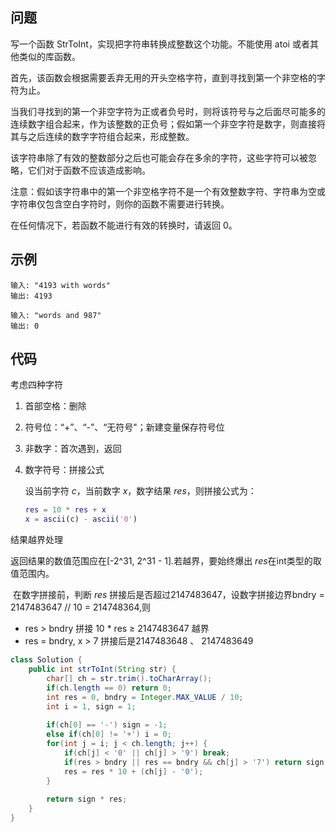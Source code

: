 ## 问题

写一个函数 StrToInt，实现把字符串转换成整数这个功能。不能使用 atoi 或者其他类似的库函数。

 

首先，该函数会根据需要丢弃无用的开头空格字符，直到寻找到第一个非空格的字符为止。

当我们寻找到的第一个非空字符为正或者负号时，则将该符号与之后面尽可能多的连续数字组合起来，作为该整数的正负号；假如第一个非空字符是数字，则直接将其与之后连续的数字字符组合起来，形成整数。

该字符串除了有效的整数部分之后也可能会存在多余的字符，这些字符可以被忽略，它们对于函数不应该造成影响。

注意：假如该字符串中的第一个非空格字符不是一个有效整数字符、字符串为空或字符串仅包含空白字符时，则你的函数不需要进行转换。

在任何情况下，若函数不能进行有效的转换时，请返回 0。



## 示例

```
输入: "4193 with words"
输出: 4193

输入: "words and 987"
输出: 0
```





## 代码

考虑四种字符

1. 首部空格：删除

2. 符号位：“+”、“-”、“无符号"；新建变量保存符号位

3. 非数字：首次遇到，返回

4. 数字符号：拼接公式

   设当前字符 <i>c</i>，当前数字 <i>x</i>，数字结果 <i>res</i>，则拼接公式为：

   ```matlab
   res = 10 * res + x
   x = ascii(c) - ascii('0')
   ```

结果越界处理

返回结果的数值范围应在[-2^31, 2^31 - 1].若越界，要始终爆出 <i>res</i>在int类型的取值范围内。

​	在数字拼接前，判断 <i>res</i> 拼接后是否超过2147483647，设数字拼接边界bndry = 2147483647 // 10 = 214748364,则

+ res > bndry              拼接 10 * res ≥ 2147483647 越界
+ res = bndry, x > 7    拼接后是2147483648 、 2147483649



```java
class Solution {
    public int strToInt(String str) {
        char[] ch = str.trim().toCharArray();
        if(ch.length == 0) return 0;
        int res = 0, bndry = Integer.MAX_VALUE / 10;
        int i = 1, sign = 1;
        
        if(ch[0] == '-') sign = -1;
        else if(ch[0] != '+') i = 0;
        for(int j = i; j < ch.length; j++) {
            if(ch[j] < '0' || ch[j] > '9') break;
            if(res > bndry || res == bndry && ch[j] > '7') return sign == 1 ? Integer.MAX_VALUE : Integer.MIN_VALUE;
            res = res * 10 + (ch[j] - '0');
        }
        
        return sign * res;
    }
}
```

